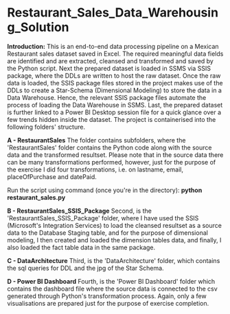 # Restaurant_Sales_Data_Warehousing_Solution

**Introduction:**
This is an end-to-end data processing pipeline on a Mexican Restaurant sales dataset saved in Excel. The required meaningful data fields are identified and are extracted, cleansed and transformed and saved by the Python script. Next the prepared dataset is loaded in SSMS via SSIS package, where the DDLs are written to host the raw dataset. Once the raw data is loaded, the SSIS package files stored in the project makes use of the DDLs to create a Star-Schema (Dimensional Modeling) to store the data in a Data Warehouse. Hence, the relevant SSIS package files automate the process of loading the Data Warehouse in SSMS. Last, the prepared dataset is further linked to a Power BI Desktop session file for a quick glance over a few trends hidden inside the dataset. The project is containerised into the following folders' structure.

**A - RestaurantSales**
The folder contains subfolders, where the 'RestaurantSales' folder contains the Python code along with the source data and the transformed resultset. Please note that in the source data there can be many transformations performed, however, just for the purpose of the exercise I did four transformations, i.e. on lastname, email, placeOfPurchase and datePaid.

  Run the script using command (once you're in the directory):  **python restaurant_sales.py**

**B - RestaurantSales_SSIS_Package**
Second, is the 'RestaurantSales_SSIS_Package' folder, where I have used the SSIS (Microsoft's Integration Services) to load the cleansed resultset as a source data to the Database Staging table, and for the purpose of dimensional modeling, I then created and loaded the dimension tables data, and finally, I also loaded the fact table data in the same package.

**C - DataArchitecture**
Third, is the 'DataArchitecture' folder, which contains the sql queries for DDL and the jpg of the Star Schema.

**D - Power BI Dashboard**
Fourth, is the 'Power BI Dashboard' folder which contains the dashboard file where the source data is connected to the csv generated through Python's transformation process. Again, only a few visualisations are prepared just for the purpose of exercise completion.
